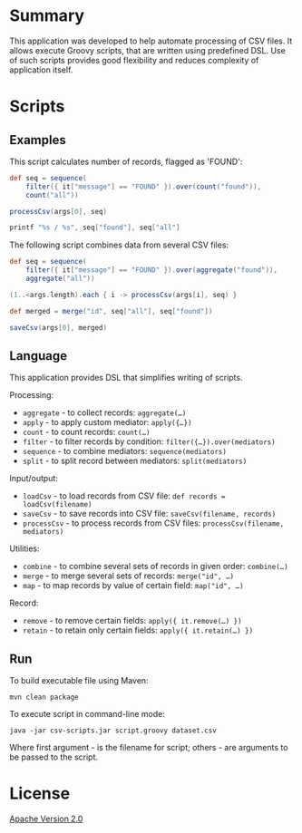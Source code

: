 # Summary

This application was developed to help automate processing of CSV files.
It allows execute Groovy scripts, that are written using predefined DSL.
Use of such scripts provides good flexibility and reduces complexity of application itself.

# Scripts

## Examples

This script calculates number of records, flagged as 'FOUND':

```groovy
def seq = sequence(
    filter({ it["message"] == "FOUND" }).over(count("found")),
    count("all"))

processCsv(args[0], seq)

printf "%s / %s", seq["found"], seq["all"]
```

The following script combines data from several CSV files:

```groovy
def seq = sequence(
    filter({ it["message"] == "FOUND" }).over(aggregate("found")),
    aggregate("all"))

(1..<args.length).each { i -> processCsv(args[i], seq) }

def merged = merge("id", seq["all"], seq["found"])

saveCsv(args[0], merged)
```

## Language

This application provides DSL that simplifies writing of scripts.

Processing:

* `aggregate` - to collect records: `aggregate(…)`
* `apply` - to apply custom mediator: `apply({…})`
* `count` - to count records: `count(…)`
* `filter` - to filter records by condition: `filter({…}).over(mediators)`
* `sequence` - to combine mediators: `sequence(mediators)`
* `split` - to split record between mediators: `split(mediators)`

Input/output:

* `loadCsv` - to load records from CSV file: `def records = loadCsv(filename)`
* `saveCsv` - to save records into CSV file: `saveCsv(filename, records)`
* `processCsv` - to process records from CSV files: `processCsv(filename, mediators)`

Utilities:

* `combine` - to combine several sets of records in given order: `combine(…)`
* `merge` - to merge several sets of records: `merge("id", …)`
* `map` - to map records by value of certain field: `map("id", …)`

Record:

* `remove` - to remove certain fields: `apply({ it.remove(…) })`
* `retain` - to retain only certain fields: `apply({ it.retain(…) })`

## Run

To build executable file using Maven:

```
mvn clean package
```

To execute script in command-line mode:

```
java -jar csv-scripts.jar script.groovy dataset.csv
```

Where first argument - is the filename for script; others - are arguments to be passed to the script.

# License

[Apache Version 2.0](http://www.apache.org/licenses/LICENSE-2.0.html)
